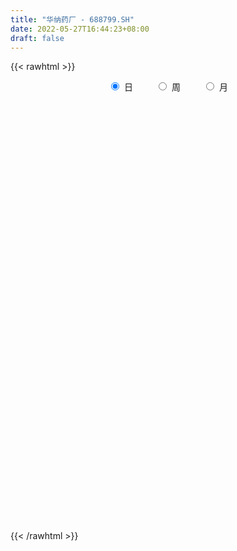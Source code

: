 ```yaml
---
title: "华纳药厂 - 688799.SH"
date: 2022-05-27T16:44:23+08:00
draft: false
---
```

{{< rawhtml >}}
    <div style="text-align: center">
        <label style="padding: 1rem;"><input style="margin-right: .5rem" type="radio" name="period" value="D" checked onclick="period_change(this)">日</label>
        <label style="padding: 1rem;"><input style="margin-right: .5rem" type="radio" name="period" value="W" onclick="period_change(this)">周</label>
        <label style="padding: 1rem;"><input style="margin-right: .5rem" type="radio" name="period" value="M" onclick="period_change(this)">月</label>
    </div>
    <div id="chart" style="height: 700px;"></div> 
    <script type="text/javascript">
        const D_v = [145020.57,128251.35,92605.47,55236.36,44867.57,29623.08,51088.95,34577.47,23750.65,21077.11,18510.57,16929.47,17940.79,29520.58,18930.59,30684.61,23045.39,15474.88,17965.81,13720.54,11527.53,10700.8,12877.92,17305.24,9666.32,13785.3,9799.67,7584.87,13338.7,8085.34,7425.53,7714.16,9090.23,8727.82,7754.91,8094.91,6261.93,15428.58,9318.82,7899.33,7647.85,6145.33,4681.06,5943.42,4932.12,10394.29,5940.29,5216.2,12363.79,6445.89,6743.58,5763.97,4585.53,3890.91,4161.86,3306.71,4319.63,2695.35,3671.51,13267.74,8130.17,5786.74,6629.55,3511.72,3885.9,2297.9,2915.16,2748.73,3113.66,6725.07,5806.28,3440.55,2874.02,3165.4,2062.14,3413.6,4844.51,3897.59,7810.77,8713.9,9666.48,9655.19,11377.61,9601.39,7209.92,5892.31,11246.6,10887.42,4660.27,8242.13,15452.67,10710.57,8961.48,7749.74,4185.69,5674.29,4368.84,5127.02,4109.5,2720.0,4508.64,2809.64,2690.83,2349.69,4550.68,2827.59,3654.34,3939.76,3188.53,2694.82,5244.26,8597.63,18529.69,8945.73,11860.25,8919.87,15873.97,31783.8,16993.64,25171.98,18384.49,11733.62,25140.98,47326.32,41023.09,27293.55,23685.93,24041.4,10062.53,15354.68,12017.66,5805.49,9985.43,3896.54,5871.84,3631.14,2753.47,4842.33,5703.43,4367.49,5400.87,3688.7,3273.36,3818.18,3721.74,3430.73,3937.57,4710.93,4099.18,12961.55,5201.17,5509.25,3379.84,5339.72,4500.52,8779.77,7105.47,7752.82,7104.32,5303.0,8228.55,6409.35,5246.74,5984.73,8222.16,5590.47,6421.74,6148.99,5647.04,7937.38,14558.79,12627.94,11891.91,10932.31,19825.31,12208.74,9027.32,8869.67,7909.42,6785.68,6002.17,6688.67,3407.02,5169.88,3762.62,3678.41,7501.16,6470.53,3941.01,5217.32,5141.96,5380.79,3869.91,5733.65,6013.41,4337.82,5036.25,4796.48,8288.88,4369.09,4327.2,4769.89,4199.03,3550.48,2347.62,3863.34,4678.5,8070.01,2340.74,2941.33,2865.98]
const D_histogram = [0.0,0.9948727066,0.859370141,0.5940952427,0.1015041869,-0.2096383291,-0.370914487,-0.6386624065,-0.8815124796,-1.1664184572,-1.3184153014,-1.3811185745,-1.3221328996,-1.1501308757,-1.0016858199,-0.6843936227,-0.4535979793,-0.3142978438,-0.336923338,-0.283696612,-0.2462400457,-0.1776314677,-0.049618588,0.0728264405,0.1377612215,0.1130071607,0.0998567576,0.1000570288,-0.0114437321,-0.0310575929,-0.0200593195,0.0021030245,-0.0135933609,-0.0440538269,-0.0639658658,-0.0985469414,-0.0703853921,0.064447591,0.1353421993,0.2295408048,0.2935666251,0.3109406473,0.3261599398,0.3228840658,0.3380393946,0.3856459343,0.377822928,0.3198223287,0.3606373496,0.3599328553,0.3293070023,0.313858617,0.2312513893,0.1708910747,0.0860550844,0.0431873264,0.046865517,0.0675672334,0.0721024836,0.2109051036,0.2956636469,0.2989926033,0.2136043062,0.1664671357,0.1042087062,0.0610896247,0.0395736656,0.0338866571,0.0252336678,-0.0847441297,-0.2060871439,-0.2284864729,-0.2158800252,-0.2033526197,-0.1642262723,-0.1250829921,-0.0764640558,-0.069214387,0.0317139678,0.1741378725,0.2679285886,0.3569100925,0.4561233501,0.5143212321,0.5244833288,0.4560055339,0.4893237811,0.4132035512,0.3564154705,0.3388744588,0.3747914817,0.3160251463,0.2839128897,0.2139898995,0.1435205552,0.0342560588,-0.0618424878,-0.1788377972,-0.258075112,-0.2945518984,-0.2598239821,-0.2384923618,-0.2205159922,-0.1888535474,-0.1436009305,-0.1087230417,-0.1137670186,-0.110226459,-0.0837599937,-0.0553588153,-0.0795402516,-0.0590769147,0.0907815967,0.1464136594,0.1965340993,0.2363849084,0.3021176504,0.3474806164,0.2595710646,0.381118393,0.3514696762,0.3176817874,0.3678496079,0.5738996176,0.512287752,0.5508499479,0.4529446484,0.1718724339,-0.0436474458,-0.273461806,-0.5132987075,-0.6738992589,-0.8447805894,-0.8982587588,-0.9431996609,-0.9102543206,-0.811914956,-0.6877497993,-0.5492246563,-0.4351632339,-0.384493202,-0.2991882983,-0.2265526474,-0.1501647729,-0.086944522,-0.0232424881,0.0549611664,0.0606312606,0.1034109332,0.1619813536,0.2082854599,0.1996842299,0.2047262513,0.2394334611,0.2604067165,0.2904283388,0.295180389,0.163954297,0.0033170522,-0.0244151838,0.026422914,0.0613684595,-0.0217221611,-0.0464422729,0.01675578,0.1086188683,0.2033916201,0.2196663493,0.2359361978,0.2570600979,0.3157241789,0.2224916256,0.1919724231,0.2206407779,0.2900233555,0.2333290981,0.196168309,0.062283266,-0.0722985225,-0.1532933603,-0.2266807084,-0.3315113627,-0.3605437101,-0.4096293405,-0.4359449513,-0.3881925067,-0.400492936,-0.4869493484,-0.4937810279,-0.5790398045,-0.6277790597,-0.5953466904,-0.5903978561,-0.4349418937,-0.2809325067,-0.1589839554,-0.0225920138,0.0995255339,0.2029470418,0.3012488855,0.3605460592,0.3783575001,0.3390334488,0.2960744332,0.2531354011,0.2201791786,0.2304436665,0.09570341,0.0262555017,-0.0235765839,-0.0444079498]
const D_fast = [0.0,1.2435908832,1.3229308528,1.2061797652,0.7389647562,0.3754126579,0.1214078782,-0.3060056429,-0.7692338359,-1.3457444277,-1.8273450974,-2.2353280141,-2.506875564,-2.6224062591,-2.7243826583,-2.5781888667,-2.4607927181,-2.4000670436,-2.5069233723,-2.5246207993,-2.5487242444,-2.5245235333,-2.4089153007,-2.268263662,-2.1688885757,-2.1653908462,-2.1535770599,-2.1283625315,-2.2427242255,-2.2701024845,-2.2641190409,-2.2414309408,-2.2605256664,-2.3019995891,-2.3379030946,-2.3971209054,-2.3865557042,-2.2356108234,-2.1308806652,-1.9792968585,-1.8418793819,-1.7467701979,-1.6500109205,-1.572565778,-1.4729006006,-1.3288825773,-1.2422498515,-1.2202948687,-1.0893205104,-1.0000417908,-0.9483408933,-0.8853246243,-0.9101190048,-0.9277565507,-0.9910787698,-1.0231496962,-1.0077551264,-0.9701616016,-0.9476007306,-0.7560718347,-0.5973973797,-0.5193202724,-0.551307493,-0.5568278795,-0.5930341325,-0.6208808078,-0.6325033505,-0.6297186947,-0.632063267,-0.763227097,-0.9360918972,-1.0156128444,-1.056976403,-1.0952871524,-1.0972173731,-1.0893448409,-1.0598419186,-1.0698958465,-0.9610389998,-0.775080627,-0.6143077636,-0.4360987367,-0.2228546416,-0.0360764515,0.1052064774,0.1507300659,0.3063792584,0.3335599163,0.3658757033,0.4330533062,0.5626681996,0.5829081508,0.6217741165,0.6053486012,0.5707593957,0.470058914,0.3584997455,0.1967949868,0.0530388939,-0.0570758671,-0.0873039463,-0.1255954164,-0.1627480449,-0.178298987,-0.1689466027,-0.1612494742,-0.1947352058,-0.2187512609,-0.213224794,-0.1986633195,-0.2427298187,-0.2370357104,-0.0644817999,0.0277536777,0.1270076423,0.2259546786,0.3672168331,0.4994499533,0.4764331676,0.6932600943,0.7514787965,0.7971113546,0.9392415771,1.2887664912,1.3552265636,1.5315012464,1.5468321091,1.308728003,1.0822962618,0.7841164502,0.4159548718,0.0868795057,-0.2951969722,-0.5732398312,-0.8539806486,-1.0485988885,-1.1532382629,-1.201010556,-1.1997915771,-1.1945209631,-1.2399742318,-1.2294664026,-1.2134689136,-1.1746222323,-1.1331381119,-1.0752467,-0.9833027539,-0.9624748445,-0.8938424387,-0.7947766798,-0.6964012086,-0.6550813812,-0.5988577969,-0.5042922218,-0.4182172873,-0.3155885803,-0.2370414329,-0.3272789506,-0.4870869323,-0.5209229643,-0.463479138,-0.4131914776,-0.5017126385,-0.5380433185,-0.4706563206,-0.3516385152,-0.2060178583,-0.1348265419,-0.059572644,0.0258162806,0.1634114063,0.1258017594,0.1432756628,0.227104212,0.3689926284,0.3706306456,0.3825119337,0.2641977072,0.1115412881,-0.0077768898,-0.1378344149,-0.32554291,-0.4447111849,-0.5962041504,-0.7315059991,-0.7808016811,-0.8932253445,-1.1014190939,-1.2316960304,-1.4617147581,-1.6673987782,-1.7838030815,-1.9264537113,-1.8797332223,-1.7959569619,-1.7137543994,-1.5830104613,-1.4360115302,-1.2818532618,-1.1082391968,-0.9588055082,-0.8464046923,-0.8009703814,-0.7699107887,-0.7495659706,-0.7274773984,-0.6596019939,-0.7704163979,-0.8333004307,-0.8890266623,-0.9209600157]
const D_slow = [0.0,0.2487181766,0.4635607119,0.6120845225,0.6374605693,0.585050987,0.4923223652,0.3326567636,0.1122786437,-0.1793259706,-0.5089297959,-0.8542094396,-1.1847426644,-1.4722753834,-1.7226968384,-1.893795244,-2.0071947388,-2.0857691998,-2.1700000343,-2.2409241873,-2.3024841987,-2.3468920656,-2.3592967126,-2.3410901025,-2.3066497971,-2.2783980069,-2.2534338175,-2.2284195603,-2.2312804934,-2.2390448916,-2.2440597215,-2.2435339653,-2.2469323055,-2.2579457623,-2.2739372287,-2.2985739641,-2.3161703121,-2.3000584143,-2.2662228645,-2.2088376633,-2.135446007,-2.0577108452,-1.9761708603,-1.8954498438,-1.8109399952,-1.7145285116,-1.6200727796,-1.5401171974,-1.44995786,-1.3599746462,-1.2776478956,-1.1991832413,-1.141370394,-1.0986476254,-1.0771338542,-1.0663370226,-1.0546206434,-1.037728835,-1.0197032141,-0.9669769382,-0.8930610265,-0.8183128757,-0.7649117992,-0.7232950152,-0.6972428387,-0.6819704325,-0.6720770161,-0.6636053518,-0.6572969349,-0.6784829673,-0.7300047533,-0.7871263715,-0.8410963778,-0.8919345327,-0.9329911008,-0.9642618488,-0.9833778628,-1.0006814595,-0.9927529676,-0.9492184995,-0.8822363523,-0.7930088292,-0.6789779917,-0.5503976836,-0.4192768514,-0.305275468,-0.1829445227,-0.0796436349,0.0094602327,0.0941788474,0.1878767179,0.2668830044,0.3378612269,0.3913587017,0.4272388405,0.4358028552,0.4203422333,0.375632784,0.311114006,0.2374760314,0.1725200358,0.1128969454,0.0577679473,0.0105545605,-0.0253456722,-0.0525264326,-0.0809681872,-0.108524802,-0.1294648004,-0.1433045042,-0.1631895671,-0.1779587958,-0.1552633966,-0.1186599817,-0.0695264569,-0.0104302298,0.0650991828,0.1519693369,0.216862103,0.3121417013,0.4000091203,0.4794295672,0.5713919692,0.7148668736,0.8429388116,0.9806512985,1.0938874606,1.1368555691,1.1259437077,1.0575782562,0.9292535793,0.7607787646,0.5495836172,0.3250189275,0.0892190123,-0.1383445679,-0.3413233069,-0.5132607567,-0.6505669208,-0.7593577292,-0.8554810297,-0.9302781043,-0.9869162662,-1.0244574594,-1.0461935899,-1.0520042119,-1.0382639203,-1.0231061051,-0.9972533719,-0.9567580335,-0.9046866685,-0.854765611,-0.8035840482,-0.7437256829,-0.6786240038,-0.6060169191,-0.5322218218,-0.4912332476,-0.4904039845,-0.4965077805,-0.489902052,-0.4745599371,-0.4799904774,-0.4916010456,-0.4874121006,-0.4602573835,-0.4094094785,-0.3544928912,-0.2955088417,-0.2312438173,-0.1523127726,-0.0966898662,-0.0486967604,0.0064634341,0.078969273,0.1373015475,0.1863436247,0.2019144412,0.1838398106,0.1455164705,0.0888462934,0.0059684527,-0.0841674748,-0.1865748099,-0.2955610477,-0.3926091744,-0.4927324084,-0.6144697455,-0.7379150025,-0.8826749536,-1.0396197185,-1.1884563911,-1.3360558551,-1.4447913286,-1.5150244552,-1.5547704441,-1.5604184475,-1.5355370641,-1.4848003036,-1.4094880823,-1.3193515674,-1.2247621924,-1.1400038302,-1.0659852219,-1.0027013716,-0.947656577,-0.8900456604,-0.8661198079,-0.8595559324,-0.8654500784,-0.8765520659]
const D_data = [['2021-07-13', 59.8533, 52.8117, 52.5868, 61.6039],['2021-07-14', 52.8215, 68.401, 52.8215, 68.4401],['2021-07-15', 61.6137, 57.3594, 56.8704, 63.7555],['2021-07-16', 57.1247, 55.3056, 54.0929, 59.2665],['2021-07-19', 54.3276, 50.7677, 50.5623, 54.9633],['2021-07-20', 50.2787, 50.9046, 50.2787, 52.665],['2021-07-21', 50.8362, 51.3447, 48.401, 52.1271],['2021-07-22', 50.3765, 48.4988, 48.4205, 50.8557],['2021-07-23', 48.7824, 46.846, 46.4352, 49.1051],['2021-07-26', 46.6015, 44.0587, 44.0098, 46.6015],['2021-07-27', 44.5966, 43.4914, 43.4621, 45.7995],['2021-07-28', 43.2078, 42.846, 41.9169, 44.0098],['2021-07-29', 43.3056, 43.1296, 42.9144, 44.7922],['2021-07-30', 43.2763, 43.9902, 41.5648, 44.5966],['2021-08-02', 44.0098, 43.4719, 42.2592, 44.0196],['2021-08-03', 43.1296, 45.9169, 43.1296, 47.1394],['2021-08-04', 45.956, 45.5844, 44.5183, 46.6504],['2021-08-05', 44.9878, 44.8411, 44.6161, 46.357],['2021-08-06', 44.802, 42.5623, 42.2689, 44.8117],['2021-08-09', 42.4352, 43.0318, 41.9169, 43.1296],['2021-08-10', 43.0513, 42.5428, 42.2494, 43.0513],['2021-08-11', 42.5428, 42.7188, 42.1516, 43.0024],['2021-08-12', 42.6406, 43.5697, 42.3276, 43.7164],['2021-08-13', 43.5795, 43.8533, 43.423, 45.2323],['2021-08-16', 43.3252, 43.3936, 43.0416, 43.8729],['2021-08-17', 43.3936, 42.1516, 41.9951, 43.5697],['2021-08-18', 42.1516, 41.956, 41.5746, 42.2592],['2021-08-19', 41.9364, 41.8484, 41.5648, 42.4254],['2021-08-20', 41.7017, 39.8631, 39.7848, 41.7017],['2021-08-23', 40.088, 40.3227, 39.1198, 40.5868],['2021-08-24', 40.2738, 40.3423, 40.1271, 41.0562],['2021-08-25', 39.8337, 40.2445, 39.8337, 40.5379],['2021-08-26', 40.0978, 39.4621, 39.4132, 40.2543],['2021-08-27', 39.4328, 38.8068, 38.7286, 39.4621],['2021-08-30', 38.3374, 38.4352, 38.1516, 39.0024],['2021-08-31', 38.3178, 37.7115, 37.4866, 38.6601],['2021-09-01', 37.4768, 38.0831, 37.3594, 38.2298],['2021-09-02', 38.0929, 39.5306, 37.6626, 40.8802],['2021-09-03', 39.4132, 39.0416, 38.934, 39.8826],['2021-09-06', 39.0905, 39.6088, 39.0905, 40.3912],['2021-09-07', 40.0978, 39.5599, 39.5208, 40.1956],['2021-09-08', 39.3056, 39.1394, 39.0024, 39.6968],['2021-09-09', 39.1394, 39.1687, 39.0024, 39.6088],['2021-09-10', 39.2469, 38.9535, 38.7775, 39.2469],['2021-09-13', 39.11, 39.2176, 38.9535, 39.5795],['2021-09-14', 39.1198, 39.8337, 38.934, 40.3227],['2021-09-15', 40.0978, 39.3154, 39.1687, 40.2836],['2021-09-16', 39.1491, 38.5623, 38.5623, 39.511],['2021-09-17', 38.7286, 39.8142, 38.0147, 40.5868],['2021-09-22', 39.1785, 39.4914, 38.9242, 40.2445],['2021-09-23', 39.3447, 39.1198, 39.0024, 40.088],['2021-09-24', 39.1687, 39.2665, 38.5428, 39.6088],['2021-09-27', 39.2665, 38.2103, 38.1418, 39.2665],['2021-09-28', 38.2298, 38.1027, 37.7506, 38.4841],['2021-09-29', 38.2689, 37.3496, 37.1247, 38.3081],['2021-09-30', 37.3692, 37.4279, 37.1834, 37.7311],['2021-10-08', 37.4279, 37.7897, 37.3105, 38.2983],['2021-10-11', 38.1125, 37.9658, 37.7506, 38.2885],['2021-10-12', 38.0244, 37.7408, 37.6137, 38.3276],['2021-10-13', 37.7408, 39.7848, 37.6333, 40.0391],['2021-10-14', 39.3839, 39.7848, 39.1296, 40.313],['2021-10-15', 39.3056, 39.1198, 39.0416, 40.2249],['2021-10-18', 39.1296, 37.8778, 37.7017, 39.5697],['2021-10-19', 37.7115, 38.044, 37.7115, 38.1516],['2021-10-20', 38.0244, 37.5648, 37.2714, 38.1222],['2021-10-21', 37.5648, 37.4866, 37.3888, 37.8386],['2021-10-22', 37.5355, 37.5257, 37.5159, 38.0929],['2021-10-25', 37.6528, 37.5844, 37.4377, 38.0049],['2021-10-26', 37.555, 37.4377, 37.2616, 37.7506],['2021-10-27', 37.4572, 35.7262, 35.6186, 37.8093],['2021-10-28', 35.2274, 34.7384, 34.3276, 35.7751],['2021-10-29', 35.1883, 35.3056, 34.4743, 35.6479],['2021-11-01', 35.8729, 35.423, 34.8362, 35.8729],['2021-11-02', 35.6675, 35.198, 34.9633, 35.9413],['2021-11-03', 35.5012, 35.3936, 35.1589, 35.8924],['2021-11-04', 35.6968, 35.3545, 35.198, 35.6968],['2021-11-05', 35.6968, 35.4914, 35.2372, 35.6968],['2021-11-08', 35.4132, 34.9242, 34.9046, 35.5501],['2021-11-09', 35.2078, 36.2347, 35.1883, 36.7433],['2021-11-10', 36.4303, 37.3594, 36.1956, 37.5257],['2021-11-11', 37.3399, 37.4377, 36.978, 38.0538],['2021-11-12', 36.7042, 38.0049, 36.6944, 38.3863],['2021-11-15', 38.4939, 38.8655, 38.3276, 39.5697],['2021-11-16', 39.2176, 39.0807, 38.6308, 39.6088],['2021-11-17', 39.1198, 39.0122, 38.6015, 39.3936],['2021-11-18', 39.1198, 38.2103, 38.1614, 39.2958],['2021-11-19', 38.7188, 39.7359, 38.709, 39.8729],['2021-11-22', 40.0293, 38.5917, 38.4059, 40.0391],['2021-11-23', 38.6015, 38.7775, 38.1711, 38.9829],['2021-11-24', 38.9242, 39.3545, 38.4841, 39.687],['2021-11-25', 39.8044, 40.3814, 39.2958, 40.7042],['2021-11-26', 40.4988, 39.4425, 39.198, 40.4988],['2021-11-29', 39.1883, 39.8142, 38.8949, 40.4303],['2021-11-30', 40.0685, 39.3154, 38.3667, 40.0685],['2021-12-01', 39.3936, 39.1296, 38.7286, 39.5501],['2021-12-02', 39.1589, 38.2885, 38.1711, 39.2176],['2021-12-03', 38.2983, 37.9462, 37.6528, 38.5819],['2021-12-06', 37.9364, 37.066, 37.0269, 38.1418],['2021-12-07', 37.467, 36.8802, 36.6748, 37.467],['2021-12-08', 36.7139, 36.9193, 36.7139, 37.1149],['2021-12-09', 36.9193, 37.6137, 36.9193, 37.8973],['2021-12-10', 37.2616, 37.4181, 37.2421, 37.6039],['2021-12-13', 37.4181, 37.3105, 37.2127, 37.8973],['2021-12-14', 37.2225, 37.4572, 37.1247, 37.7213],['2021-12-15', 37.6137, 37.7017, 37.5355, 38.1614],['2021-12-16', 37.7506, 37.6822, 37.5355, 38.0049],['2021-12-17', 37.868, 37.1638, 36.9682, 37.868],['2021-12-20', 37.5941, 37.1638, 37.1638, 38.1125],['2021-12-21', 37.2616, 37.4377, 37.0073, 37.6235],['2021-12-22', 37.5452, 37.5355, 37.2421, 37.8875],['2021-12-23', 37.379, 36.8117, 36.1858, 37.4083],['2021-12-24', 36.3227, 37.2812, 36.2836, 39.0024],['2021-12-27', 37.2812, 39.3545, 36.8215, 39.9218],['2021-12-28', 39.1394, 38.8068, 38.3961, 39.511],['2021-12-29', 38.7286, 39.1491, 38.7286, 40.313],['2021-12-30', 39.022, 39.4328, 38.6504, 39.5501],['2021-12-31', 39.1394, 40.2641, 39.1394, 40.802],['2022-01-04', 40.9584, 40.5868, 40.489, 42.6895],['2022-01-05', 40.2738, 39.0709, 38.7188, 40.6846],['2022-01-06', 38.7384, 42.0831, 38.7286, 42.2298],['2022-01-07', 42.3178, 40.7824, 40.7139, 42.6015],['2022-01-10', 40.6846, 40.89, 40.3912, 41.8582],['2022-01-11', 40.8802, 42.3374, 40.8802, 43.3154],['2022-01-12', 43.3545, 45.4572, 41.3692, 47.9413],['2022-01-13', 44.5966, 43.0416, 42.8362, 46.3961],['2022-01-14', 42.445, 44.7922, 42.0831, 45.4474],['2022-01-17', 45.4963, 43.4719, 43.1296, 45.555],['2022-01-18', 43.2469, 40.5575, 40.4694, 43.2469],['2022-01-19', 40.5575, 40.2445, 39.912, 40.8998],['2022-01-20', 40.0978, 38.8851, 38.6308, 40.9291],['2022-01-21', 38.8949, 37.3105, 37.1638, 39.2469],['2022-01-24', 37.3007, 36.8606, 36.6846, 37.4572],['2022-01-25', 36.8802, 35.3154, 35.2078, 36.9878],['2022-01-26', 35.3936, 35.5403, 35.0905, 35.824],['2022-01-27', 35.5012, 34.6699, 34.621, 35.6773],['2022-01-28', 34.6895, 34.8655, 34.6112, 35.5012],['2022-02-07', 35.0513, 35.3154, 35.0513, 35.6186],['2022-02-08', 35.6088, 35.5795, 34.9633, 35.8435],['2022-02-09', 35.5795, 35.8924, 35.2078, 35.9707],['2022-02-10', 35.8924, 35.7751, 35.4425, 36.1369],['2022-02-11', 36.088, 34.9829, 34.8753, 36.088],['2022-02-14', 34.8655, 35.3839, 34.7188, 35.4914],['2022-02-15', 35.3839, 35.3056, 34.9731, 35.7848],['2022-02-16', 35.5306, 35.4621, 35.2567, 35.5795],['2022-02-17', 35.4621, 35.4328, 35.2078, 35.6968],['2022-02-18', 35.2176, 35.5892, 35.2176, 35.7555],['2022-02-21', 35.5012, 36.0196, 35.4621, 36.0782],['2022-02-22', 35.7457, 35.2372, 35.1589, 35.9804],['2022-02-23', 35.2567, 35.7555, 35.2567, 35.9315],['2022-02-24', 36.3814, 36.1956, 35.5599, 36.9487],['2022-02-25', 36.2641, 36.3423, 36.0685, 36.7531],['2022-02-28', 36.3619, 35.7946, 35.4034, 36.4792],['2022-03-01', 35.9315, 36.0, 35.7262, 36.1174],['2022-03-02', 36.0, 36.5477, 35.6968, 36.7335],['2022-03-03', 36.3814, 36.6259, 36.2836, 36.8998],['2022-03-04', 36.3814, 37.0073, 36.3814, 37.6528],['2022-03-07', 37.0073, 36.9389, 36.5379, 37.467],['2022-03-08', 36.6846, 35.0024, 34.7677, 36.8215],['2022-03-09', 35.0122, 33.8386, 32.8802, 35.4132],['2022-03-10', 34.4059, 34.9144, 34.4059, 35.1785],['2022-03-11', 34.6699, 35.8924, 34.5232, 36.3227],['2022-03-14', 36.1663, 35.8924, 35.7946, 36.5672],['2022-03-15', 35.6284, 34.2298, 34.2298, 36.1956],['2022-03-16', 34.5232, 34.5721, 32.9095, 35.1785],['2022-03-17', 35.11, 35.6968, 34.6406, 36.6944],['2022-03-18', 35.7066, 36.4597, 35.5208, 36.7335],['2022-03-21', 36.8117, 37.066, 36.4694, 37.3888],['2022-03-22', 36.8313, 36.4988, 36.1369, 37.0269],['2022-03-23', 36.2445, 36.7237, 36.2445, 37.4572],['2022-03-24', 36.5281, 37.0465, 36.0685, 37.3105],['2022-03-25', 36.89, 37.9364, 36.8802, 38.4352],['2022-03-28', 37.6626, 36.1369, 36.088, 38.1027],['2022-03-29', 36.3227, 36.7433, 36.3227, 38.044],['2022-03-30', 36.9584, 37.643, 36.1858, 37.8973],['2022-03-31', 37.379, 38.6308, 37.379, 39.7066],['2022-04-01', 38.2494, 37.3105, 37.1834, 38.621],['2022-04-06', 37.4572, 37.4963, 37.379, 38.7579],['2022-04-07', 37.2127, 35.9511, 35.9511, 37.4963],['2022-04-08', 36.1271, 35.2372, 34.7971, 36.1271],['2022-04-11', 34.8166, 35.2567, 34.6699, 35.8826],['2022-04-12', 35.2078, 34.7971, 33.6822, 35.2176],['2022-04-13', 34.709, 33.7017, 33.4083, 34.7188],['2022-04-14', 33.8973, 34.0049, 33.7408, 34.3178],['2022-04-15', 34.1516, 33.2127, 32.9389, 34.1516],['2022-04-18', 33.0073, 32.9193, 32.3521, 33.2127],['2022-04-19', 33.0954, 33.5257, 32.9584, 33.868],['2022-04-20', 33.5257, 32.489, 32.4303, 33.5257],['2022-04-21', 32.3716, 30.8557, 30.6112, 32.5379],['2022-04-22', 31.4425, 31.11, 30.3178, 31.4719],['2022-04-25', 30.6993, 29.3301, 29.3301, 31.2958],['2022-04-26', 29.3496, 28.802, 28.2836, 30.2005],['2022-04-27', 28.2836, 29.1247, 27.687, 29.1443],['2022-04-28', 28.8998, 28.2249, 27.8924, 29.1247],['2022-04-29', 28.7433, 29.9364, 28.2445, 30.3178],['2022-05-05', 29.8778, 30.2592, 29.6724, 30.934],['2022-05-06', 29.379, 30.2103, 28.8606, 30.4352],['2022-05-09', 29.8289, 30.7971, 29.8289, 31.0024],['2022-05-10', 30.4156, 31.1296, 30.3667, 31.2665],['2022-05-11', 31.198, 31.4132, 31.198, 32.4401],['2022-05-12', 31.4132, 31.8924, 31.4132, 32.2054],['2022-05-13', 32.5868, 31.9022, 31.2958, 32.5966],['2022-05-16', 31.8924, 31.7066, 31.6186, 32.9193],['2022-05-17', 31.3056, 31.0513, 30.7677, 31.7946],['2022-05-18', 31.07, 30.88, 30.88, 31.57],['2022-05-19', 30.15, 30.72, 30.01, 30.87],['2022-05-20', 31.0, 30.69, 30.56, 31.26],['2022-05-23', 30.87, 31.22, 30.68, 31.23],['2022-05-24', 31.01, 29.07, 29.05, 31.36],['2022-05-25', 29.26, 29.26, 28.91, 29.52],['2022-05-26', 29.24, 29.06, 28.67, 29.32],['2022-05-27', 28.88, 29.08, 28.86, 29.28]]
const W_v = [421113.75,183907.72,103978.52,106101.28,66132.03,54174.86,41043.08,46859.15,32316.99,38846.69,18953.44,15945.01,4319.63,33551.51,19240.23,21834.29,16359.67,39743.93,45327.83,49953.06,30940.04,19274.8,16073.13,23665.0,64129.51,92333.91,152517.56,85162.2,29190.44,23067.59,17932.71,30910.4,27509.1,35494.16,31453.45,40713.94,67486.21,25806.41,28053.42,25353.73,25343.63,10351.23,26817.9,18730.36,20896.56]
const W_histogram = [0.0,-0.5398719088,-1.0309721917,-1.3722840397,-1.4251777083,-1.6283092542,-1.7240126095,-1.6610407691,-1.5187363536,-1.2701559428,-1.0549806484,-0.9520005861,-0.7821465175,-0.5157038342,-0.3881288634,-0.3933464085,-0.3270867843,-0.0702062211,0.2429084424,0.4451094464,0.4894114443,0.4930958147,0.4874781135,0.4989345077,0.7022243939,0.8562094792,1.1920870163,0.8882862717,0.5188791531,0.290059913,0.1918928649,0.1896932287,0.2417047304,0.2108282403,0.2364913133,0.3537437604,0.3872668121,0.2733002212,0.0753556922,-0.1700102944,-0.3725561621,-0.4444202206,-0.3391018492,-0.3128099222,-0.3621022154]
const W_fast = [0.0,-0.674839886,-1.4236832169,-2.1080660747,-2.5172541705,-3.1274630299,-3.6541695376,-4.0064578894,-4.2438375623,-4.3127961372,-4.3613660049,-4.4963860892,-4.52206865,-4.3845519252,-4.3540091702,-4.4575633174,-4.4730753893,-4.2337463814,-3.8599046073,-3.5464262417,-3.3797713828,-3.2528130587,-3.1365612315,-3.0003712104,-2.6215252256,-2.2534877706,-1.6195884794,-1.7013176561,-1.9410049864,-2.0973092483,-2.1475030802,-2.1022794091,-1.9898417249,-1.9680111549,-1.8832252535,-1.6775368664,-1.5471971116,-1.5928386472,-1.7719442532,-2.0598128134,-2.3554977217,-2.5384668353,-2.5179239262,-2.5698344797,-2.7096523268]
const W_slow = [0.0,-0.1349679772,-0.3927110251,-0.7357820351,-1.0920764621,-1.4991537757,-1.9301569281,-2.3454171203,-2.7251012087,-3.0426401944,-3.3063853565,-3.5443855031,-3.7399221324,-3.868848091,-3.9658803068,-4.064216909,-4.145988605,-4.1635401603,-4.1028130497,-3.9915356881,-3.869182827,-3.7459088734,-3.624039345,-3.4993057181,-3.3237496196,-3.1096972498,-2.8116754957,-2.5896039278,-2.4598841395,-2.3873691613,-2.339395945,-2.2919726379,-2.2315464553,-2.1788393952,-2.1197165669,-2.0312806268,-1.9344639237,-1.8661388684,-1.8472999454,-1.889802519,-1.9829415595,-2.0940466147,-2.178822077,-2.2570245575,-2.3475501114]
const W_data = [['2021-07-16', 59.8533, 55.3056, 52.5868, 68.4401],['2021-07-23', 54.3276, 46.846, 46.4352, 54.9633],['2021-07-30', 46.6015, 43.9902, 41.5648, 46.6015],['2021-08-06', 44.0098, 42.5623, 42.2592, 47.1394],['2021-08-13', 42.4352, 43.8533, 41.9169, 45.2323],['2021-08-20', 43.3252, 39.8631, 39.7848, 43.8729],['2021-08-27', 40.088, 38.8068, 38.7286, 41.0562],['2021-09-03', 38.3374, 39.0416, 37.3594, 40.8802],['2021-09-10', 39.0905, 38.9535, 38.7775, 40.3912],['2021-09-17', 39.11, 39.8142, 38.0147, 40.5868],['2021-09-24', 39.1785, 39.2665, 38.5428, 40.2445],['2021-09-30', 39.2665, 37.4279, 37.1247, 39.2665],['2021-10-08', 37.4279, 37.7897, 37.3105, 38.2983],['2021-10-15', 38.1125, 39.1198, 37.6137, 40.313],['2021-10-22', 39.1296, 37.5257, 37.2714, 39.5697],['2021-10-29', 37.6528, 35.3056, 34.3276, 38.0049],['2021-11-05', 35.8729, 35.4914, 34.8362, 35.9413],['2021-11-12', 35.4132, 38.0049, 34.9046, 38.3863],['2021-11-19', 38.4939, 39.7359, 38.1614, 39.8729],['2021-11-26', 40.0293, 39.4425, 38.1711, 40.7042],['2021-12-03', 39.1883, 37.9462, 37.6528, 40.4303],['2021-12-10', 37.9364, 37.4181, 36.6748, 38.1418],['2021-12-17', 37.4181, 37.1638, 36.9682, 38.1614],['2021-12-24', 37.5941, 37.2812, 36.1858, 39.0024],['2021-12-31', 37.2812, 40.2641, 36.8215, 40.802],['2022-01-07', 40.9584, 40.7824, 38.7188, 42.6895],['2022-01-14', 40.6846, 44.7922, 40.3912, 47.9413],['2022-01-21', 45.4963, 37.3105, 37.1638, 45.555],['2022-01-28', 37.3007, 34.8655, 34.6112, 37.4572],['2022-02-11', 35.0513, 34.9829, 34.8753, 36.1369],['2022-02-18', 34.8655, 35.5892, 34.7188, 35.7848],['2022-02-25', 35.5012, 36.3423, 35.1589, 36.9487],['2022-03-04', 36.3619, 37.0073, 35.4034, 37.6528],['2022-03-11', 37.0073, 35.8924, 32.8802, 37.467],['2022-03-18', 36.1663, 36.4597, 32.9095, 36.7335],['2022-03-25', 36.8117, 37.9364, 36.0685, 38.4352],['2022-04-01', 37.6626, 37.3105, 36.088, 39.7066],['2022-04-08', 37.4572, 35.2372, 34.7971, 38.7579],['2022-04-15', 34.8166, 33.2127, 32.9389, 35.8826],['2022-04-22', 33.0073, 31.11, 30.3178, 33.868],['2022-04-29', 30.6993, 29.9364, 27.687, 31.2958],['2022-05-06', 29.8778, 30.2103, 28.8606, 30.934],['2022-05-13', 29.8289, 31.9022, 29.8289, 32.5966],['2022-05-20', 31.8924, 30.69, 30.01, 32.9193],['2022-05-27', 30.87, 29.08, 28.67, 31.36]]
const M_v = [708999.9899999999,283301.0699999999,137071.46,78945.66,168095.71,137371.26,359204.11,77419.95,184938.87,116765.93,76796.05]
const M_histogram = [0.0,-0.4006919658,-0.6480184237,-0.9021176643,-0.7537492468,-0.5545339197,-0.7376978938,-0.7454276538,-0.5193877934,-0.8933472111,-1.121532014]
const M_fast = [0.0,-0.5008649573,-0.9101960211,-1.3898246778,-1.429893572,-1.3693117247,-1.7369001723,-1.9309868458,-1.8347939337,-2.4320901543,-2.9406579606]
const M_slow = [0.0,-0.1001729915,-0.2621775974,-0.4877070135,-0.6761443252,-0.8147778051,-0.9992022785,-1.185559192,-1.3154061403,-1.5387429431,-1.8191259466]
const M_data = [['2021-07-30', 59.8533, 43.9902, 41.5648, 68.4401],['2021-08-31', 44.0098, 37.7115, 37.4866, 47.1394],['2021-09-30', 37.4768, 37.4279, 37.1247, 40.8802],['2021-10-29', 37.4279, 35.3056, 34.3276, 40.313],['2021-11-30', 35.8729, 39.3154, 34.8362, 40.7042],['2021-12-31', 39.3936, 40.2641, 36.1858, 40.802],['2022-01-28', 40.9584, 34.8655, 34.6112, 47.9413],['2022-02-28', 35.0513, 35.7946, 34.7188, 36.9487],['2022-03-31', 35.9315, 38.6308, 32.8802, 39.7066],['2022-04-29', 38.2494, 29.9364, 27.687, 38.7579],['2022-05-31', 29.8778, 29.08, 28.67, 32.9193]]
        const D_a = [null,68.4401,null,null,null,null,null,null,null,null,null,null,null,41.5648,null,null,null,null,null,null,null,null,null,45.2323,null,null,null,null,null,null,null,null,null,null,null,null,37.3594,null,null,null,null,null,null,null,null,40.3227,null,null,null,null,null,null,null,null,37.1247,null,null,null,null,null,40.313,null,null,null,null,null,null,null,null,null,34.3276,null,null,null,null,null,null,null,null,null,null,null,null,null,null,null,null,null,null,null,40.7042,null,null,null,null,null,null,null,36.6748,null,null,null,null,null,38.1614,null,null,null,null,null,36.1858,null,null,null,null,null,null,42.6895,null,null,null,40.3912,null,null,null,null,45.555,null,null,null,null,null,null,null,null,34.6112,null,null,null,36.1369,null,null,null,null,null,null,null,35.1589,null,null,null,null,null,null,null,37.6528,null,null,null,null,null,null,null,32.9095,null,null,null,null,null,null,null,null,null,null,39.7066,null,null,null,null,null,null,null,null,null,null,null,null,null,null,null,null,27.687,null,null,null,null,null,null,null,null,null,32.9193,null,null,null,null,null,null,null,null,null]
const W_a = [null,null,null,null,null,null,null,null,null,null,null,null,null,null,null,34.3276,null,null,null,null,null,null,null,null,null,null,47.9413,null,null,null,null,null,null,null,null,null,null,null,null,null,27.687,null,null,null,null]
const M_a = [null,null,null,34.3276,null,null,null,null,null,null,null]
        const D_b = [[{ coord: ['2021-07-14', 45.2323] }, { coord: ['2021-09-01', 41.5648] }],[{ coord: ['2021-09-01', 40.313] }, { coord: ['2021-12-23', 37.3594] }],[{ coord: ['2022-01-04', 42.6895] }, { coord: ['2022-01-28', 40.3912] }],[{ coord: ['2022-01-28', 36.1369] }, { coord: ['2022-03-31', 35.1589] }]]
const W_b = []
const M_b = []
    </script>
{{< /rawhtml >}}
